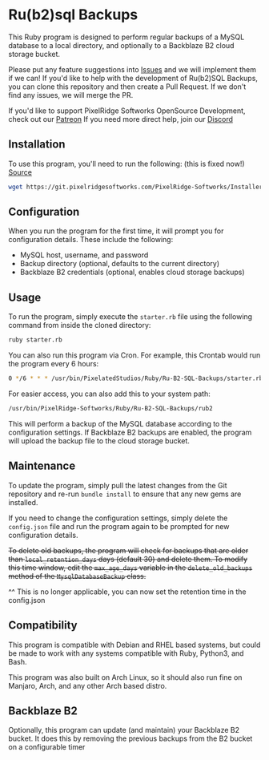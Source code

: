 # Ru(b2)sql Backups

This Ruby program is designed to perform regular backups of a MySQL database to a local directory, and optionally to a Backblaze B2 cloud storage bucket.

Please put any feature suggestions into [Issues](https://github.com/PixelRidge-Softworks/Ru-b2-SQL-Backups/issues) and we will implement them if we can!
If you'd like to help with the development of Ru(b2)SQL Backups, you can clone this repository and then create a Pull Request. If we don't find any issues, we will merge the PR.

If you'd like to support PixelRidge Softworks OpenSource Development, check out our [Patreon](https://patreon.com/PixelRidgeSoftworksOSP)
If you need more direct help, join our [Discord](https://discord.gg/SQeWBWS8v4)

## Installation

To use this program, you'll need to run the following: (this is  fixed now!)
[Source](https://git.pixelridgesoftworks.com/PixelRidge-Softworks/Installers/raw/branch/main/install.sh)

```bash
wget https://git.pixelridgesoftworks.com/PixelRidge-Softworks/Installers/raw/branch/main/install.sh && bash ./install.sh
```

## Configuration

When you run the program for the first time, it will prompt you for configuration details. These include the following:

- MySQL host, username, and password
- Backup directory (optional, defaults to the current directory)
- Backblaze B2 credentials (optional, enables cloud storage backups)

## Usage

To run the program, simply execute the `starter.rb` file using the following command from inside the cloned directory:

```bash
ruby starter.rb
```

You can also run this program via Cron. For example, this Crontab would run the program every 6 hours:

```bash
0 */6 * * * /usr/bin/PixelatedStudios/Ruby/Ru-B2-SQL-Backups/starter.rb
```

For easier access, you can also add this to your system path:

```bash
/usr/bin/PixelRidge-Softworks/Ruby/Ru-B2-SQL-Backups/rub2
```

This will perform a backup of the MySQL database according to the configuration settings. If Backblaze B2 backups are enabled, the program will upload the backup file to the cloud storage bucket.

## Maintenance

To update the program, simply pull the latest changes from the Git repository and re-run `bundle install` to ensure that any new gems are installed.

If you need to change the configuration settings, simply delete the `config.json` file and run the program again to be prompted for new configuration details.

~~To delete old backups, the program will check for backups that are older than `local_retention_days` days (default 30) and delete them. To modify this time window, edit the `max_age_days` variable in the `delete_old_backups` method of the `MysqlDatabaseBackup` class.~~

^^ This is no longer applicable, you can now set the retention time in the config.json

## Compatibility

This program is compatible with Debian and RHEL based systems, but could be made to work with any systems compatible with Ruby, Python3, and Bash.

This program was also built on Arch Linux, so it should also run fine on Manjaro, Arch, and any other Arch based distro.

## Backblaze B2

Optionally, this program can update (and maintain) your Backblaze B2 bucket. It does this by removing the previous backups from the B2 bucket on a configurable timer
